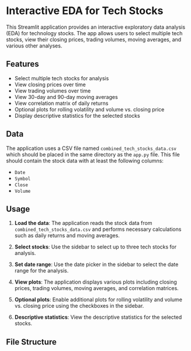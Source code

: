 # Interactive EDA for Tech Stocks

This Streamlit application provides an interactive exploratory data analysis (EDA) for technology stocks. The app allows users to select multiple tech stocks, view their closing prices, trading volumes, moving averages, and various other analyses. 

## Features

- Select multiple tech stocks for analysis
- View closing prices over time
- View trading volumes over time
- View 30-day and 90-day moving averages
- View correlation matrix of daily returns
- Optional plots for rolling volatility and volume vs. closing price
- Display descriptive statistics for the selected stocks


## Data

The application uses a CSV file named `combined_tech_stocks_data.csv` which should be placed in the same directory as the `app.py` file. This file should contain the stock data with at least the following columns:
- `Date`
- `Symbol`
- `Close`
- `Volume`

## Usage

1. **Load the data**: The application reads the stock data from `combined_tech_stocks_data.csv` and performs necessary calculations such as daily returns and moving averages.

2. **Select stocks**: Use the sidebar to select up to three tech stocks for analysis.

3. **Set date range**: Use the date picker in the sidebar to select the date range for the analysis.

4. **View plots**: The application displays various plots including closing prices, trading volumes, moving averages, and correlation matrices.

5. **Optional plots**: Enable additional plots for rolling volatility and volume vs. closing price using the checkboxes in the sidebar.

6. **Descriptive statistics**: View the descriptive statistics for the selected stocks.

## File Structure

